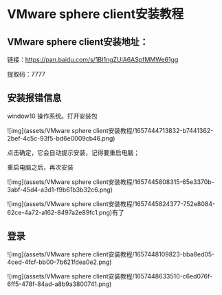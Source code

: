 # VMware sphere client安装教程

## VMware sphere client安装地址：

链接：https://pan.baidu.com/s/1BI1ngZUlA6ASpfMMWe61gg 

提取码：7777 

## 安装报错信息

window10 操作系统。打开安装包

![img](assets/VMware sphere client安装教程/1657444713832-b7441362-2bef-4c5c-93f5-bd6e0009cb46.png)

点击确定，它会自动提示安装，记得要重启电脑；



重启电脑之后，再次安装

![img](assets/VMware sphere client安装教程/1657445808315-65e3370b-3abf-45d4-a3d1-f9b61b3b32c6.png)

![img](assets/VMware sphere client安装教程/1657445824377-752e8084-62ce-4a72-a162-8497a2e89fc1.png)有了

## 登录

![img](assets/VMware sphere client安装教程/1657448109823-bba8ed05-4ced-4fcf-bb00-7b621fdea0e2.png)

![img](assets/VMware sphere client安装教程/1657448633510-c6ed076f-6ff5-478f-84ad-a8b9a3800741.png)